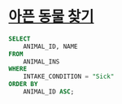 # [아픈 동물 찾기](https://programmers.co.kr/learn/courses/30/lessons/59036)

```sql
SELECT
    ANIMAL_ID, NAME
FROM
    ANIMAL_INS
WHERE
    INTAKE_CONDITION = "Sick"
ORDER BY
    ANIMAL_ID ASC;
```
